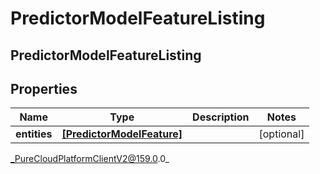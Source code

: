 # PredictorModelFeatureListing

## PredictorModelFeatureListing

## Properties

|Name | Type | Description | Notes|
|------------ | ------------- | ------------- | -------------|
| **entities** | [**[PredictorModelFeature]**](PredictorModelFeature) |  | [optional] |



_PureCloudPlatformClientV2@159.0.0_
